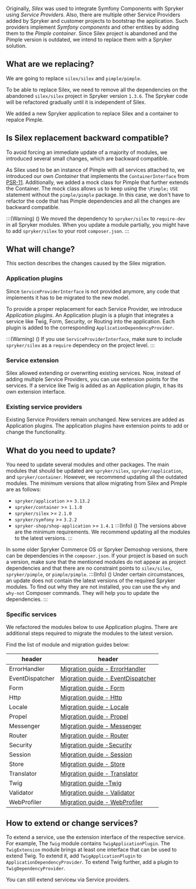 Originally, *Silex* was used to integrate Symfony Components with Spryker using _Service Providers_. Also, there are multiple other Service Providers added by Spryker and customer projects to bootstrap the application. Such providers implement *Symfony components* and other entities by adding them to the *Pimple container*. Since Silex project is abandoned and the Pimple version is outdated, we intend to replace them with a Spryker solution.

## What are we replacing?
We are going to replace `silex/silex` and `pimple/pimple`.

To be able to replace Silex, we need to remove all the  dependencies on the abandoned `silex/silex` project in Spryker version `1.3.6`. The Spryker code will be refactored gradually until it is independent of Silex. 

We added a new Spryker application to replace Silex and a container to repalce Pimple.

## Is Silex replacement backward compatible?
To avoid forcing an immediate update of a majority of modules, we introduced several small changes, which are backward compatible.

As Silex used to be an instance of Pimple with all services attached to, we introduced our own _Container_ that implements the `ContainerInterface` from [PSR-11](https://www.php-fig.org/psr/psr-11/). Additionally, we added a mock class for Pimple that further extends the Container. The mock class allows us to keep using the `\Pimple;` `USE` statement without the `pimple/pimple` package. In this case, we don't have to refactor the code that has Pimple dependencies and all the changes are backward compatible.

:::(Warning) ()
We moved the dependency to `spryker/silex` to `require-dev` in all Spryker modules.
 When you update a module partially, you might have to add `spryker/silex` to your root `composer.json`. 
:::

## What will change?

This section describes the changes caused by the Silex migration.


### Application plugins

Since `ServiceProviderInterface` is not provided anymore, any code that implements it has to be migrated to the new model. 

To provide a proper replacement for each Service Provider, we introduce *Application plugins*. An Application plugin is a plugin that integrates a service like Twig, Form, Security, or Routing into the application. Each plugin is added to the corresponding `ApplicationDependencyProvider`.

:::(Warning) ()
If you use `ServiceProviderInterface`, make sure to include `spryker/silex` as a `require` dependecy on the project level.
:::

### Service extension

Silex allowed extending or overwriting existing services. Now, instead of adding multiple Service Providers, you can use extension points for the services. If a service like Twig is added as an Application plugin, it has its own extension interface.

### Existing service providers

Existing Service Providers remain unchanged. New services are added as Application plugins. The application plugins have extension points to add or change the functionality.

## What do you need to update?

You need to update several modules and other packages. The main modules that should be updated are `spryker/silex`, `spryker/application`, and `spryker/container`. However, we recommend updating all the outdated modules. The minimum versions that allow migrating from Silex and Pimple are as follows:
*   `spryker/application` >= `3.13.2`
*   `spryker/container` >= `1.1.0`
*   `spryker/silex` >= `2.1.0`
*   `spryker/symfony` >= `3.2.2`
*   `spryker-shop/shop-application` >= `1.4.1`
:::(Info) ()
The versions above are the minimum requirements. We recommend updating all the modules to the latest versions.
:::

In some older Spryker Commerce OS or Spryker Demoshop versions, there can be dependencies in the `composer.json`. If your project is based on such a version, make sure that the mentioned modules do not appear as project dependencies and that there are no constraint points to `silex/silex`, `spryker/pimple`, or `pimple/pimple`.
:::(Info) ()
Under certain circumstances, an update does not contain the latest versions of the required Spryker modules. To find out why they are not installed, you can use the `why` and `why-not` Composer commands. They will help you to update the dependencies.
:::
### Specific services
We refactored the modules below to use Application plugins. There are additional steps required to migrate the modules to the latest version. 

Find the list of module and migration guides below:

| header | header |
| --- | --- |
| ErrorHandler | [Migration guide - ErrorHandler](https://documentation.spryker.com/docs/migration-guide-errorhandler) |
| EventDispatcher | [Migration guide - EventDispatcher](https://documentation.spryker.com/docs/migration-guide-eventdispatcher) |
| Form | [Migration guide - Form](https://documentation.spryker.com/docs/migration-guide-form) |
| Http | [Migration guide - Http](https://documentation.spryker.com/docs/migration-guide-http) |
| Locale | [Migration guide - Locale](https://documentation.spryker.com/docs/migration-guide-locale) |
|Propel | [Migration guide - Propel](https://documentation.spryker.com/docs/migration-guide-propel) |
| Messenger | [Migration guide - Messenger](https://documentation.spryker.com/docs/migration-guide-messenger) |
|Router | [Migration guide - Router](https://documentation.spryker.com/docs/migration-guide-router) |
| Security| [Migration guide -Security](https://documentation.spryker.com/docs/migration-guide-security) |
|Session | [Migration guide - Session](https://documentation.spryker.com/docs/migration-guide-session) |
| Store | [Migration guide - Store](https://documentation.spryker.com/docs/migration-guide-store) |
| Translator | [Migration guide - Translator](https://documentation.spryker.com/docs/migration-guide-translator) |
| Twig | [Migration guide -Twig](https://documentation.spryker.com/docs/migration-guide-twig) |
| Validator | [Migration guide - Validator](https://documentation.spryker.com/docs/migration-guide-validator) |
| WebProfiler | [Migration guide - WebProfiler](https://documentation.spryker.com/docs/migration-guide-webprofiler) |

## How to extend or change services?
To extend a service, use the extension interface of the respective service. For example, The `Twig` module contains `TwigApplicationPlugin`. The `TwigExtension` module brings at least one interface that can be used to extend Twig. To extend it, add `TwigApplicationPlugin` to `ApplicationDependencyProvider`. To extend Twig further, add a plugin to `TwigDependencyProvider`.

You can still extend serviceы via Service providers. 